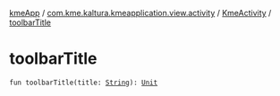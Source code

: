 [kmeApp](../../index.md) / [com.kme.kaltura.kmeapplication.view.activity](../index.md) / [KmeActivity](index.md) / [toolbarTitle](./toolbar-title.md)

# toolbarTitle

`fun toolbarTitle(title: `[`String`](https://kotlinlang.org/api/latest/jvm/stdlib/kotlin/-string/index.html)`): `[`Unit`](https://kotlinlang.org/api/latest/jvm/stdlib/kotlin/-unit/index.html)